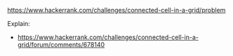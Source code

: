 https://www.hackerrank.com/challenges/connected-cell-in-a-grid/problem

Explain:
- https://www.hackerrank.com/challenges/connected-cell-in-a-grid/forum/comments/678140
